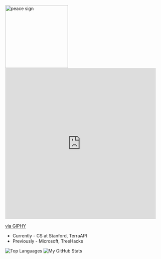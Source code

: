 <img src="https://media.giphy.com/media/3oEjI6SIIHBdRxXI40/giphy.gif](https://media.giphy.com/media/iigp4VDyf5dCLRlGkm/giphy.gif" width="200" alt="peace sign">
<iframe src="https://giphy.com/embed/iigp4VDyf5dCLRlGkm" width="480" height="480" style="" frameBorder="0" class="giphy-embed" allowFullScreen></iframe><p><a href="https://giphy.com/stickers/iigp4VDyf5dCLRlGkm">via GIPHY</a></p>

- Currently - CS at Stanford, TerraAPI
- Previously - Microsoft, TreeHacks

![Top Languages](https://github-readme-stats.vercel.app/api/top-langs/?username=katiecheng&layout=compact&theme=radical)
![My GitHub Stats](https://github-readme-stats.vercel.app/api?username=katiecheng&show_icons=true&theme=radical)
